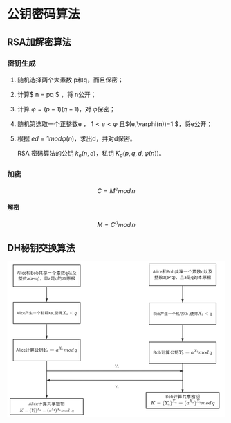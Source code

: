 # 公钥密码算法

## RSA加解密算法

### 密钥生成

1. 随机选择两个大素数 p和q，而且保密；

2. 计算$ n = pq $ ，将 n公开；

3. 计算 $\varphi = (p-1)(q-1)$，对 $\varphi$保密；

4. 随机第选取一个正整数e ， $1 < e < \varphi$ 且$(e,\varphi(n))=1 $，将e公开；

5. 根据 $ed = 1mod \varphi(n)$，求出d，并对d保密。

   RSA 密码算法的公钥   $k_e(n,e)$，私钥  $K_d (p,q,d,\varphi(n) )$。

### 加密

$$
C = M^e mod \, n
$$



#### 解密

$$
M = C^d mod \,n 
$$







## DH秘钥交换算法





![image-20211223184148296](images/RSA密码算法和DH密码算法/image-20211223184148296.png)


